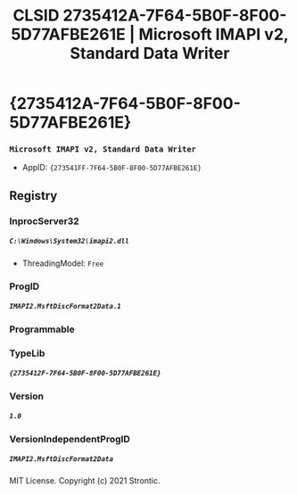 ﻿---
title: "CLSID 2735412A-7F64-5B0F-8F00-5D77AFBE261E | Microsoft IMAPI v2, Standard Data Writer"
excerpt: What is COM-Object CLSID 2735412A-7F64-5B0F-8F00-5D77AFBE261E?
---

# {2735412A-7F64-5B0F-8F00-5D77AFBE261E}

### `Microsoft IMAPI v2, Standard Data Writer`
* AppID: `{273541FF-7F64-5B0F-8F00-5D77AFBE261E}`

## Registry


### InprocServer32

##### `C:\Windows\System32\imapi2.dll`
* ThreadingModel: `Free`

### ProgID

##### `IMAPI2.MsftDiscFormat2Data.1`

### Programmable


### TypeLib

##### `{2735412F-7F64-5B0F-8F00-5D77AFBE261E}`

### Version

##### `1.0`

### VersionIndependentProgID

##### `IMAPI2.MsftDiscFormat2Data`

MIT License. Copyright (c) 2021 Strontic.


